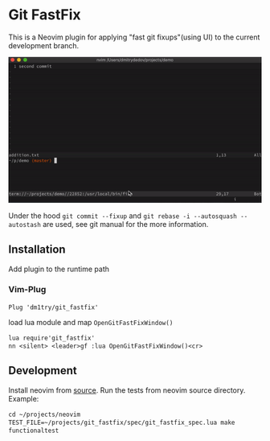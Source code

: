 # Git FastFix

This is a Neovim plugin for applying "fast git fixups"(using UI) to the current development branch.

![demo](demo.gif)

Under the hood `git commit --fixup` and `git rebase -i --autosquash --autostash` are used, see git manual for the more information.
## Installation

Add plugin to the runtime path

### Vim-Plug 

```VimL
Plug 'dm1try/git_fastfix'

```

load lua module and map `OpenGitFastFixWindow()`
```VimL
lua require'git_fastfix'
nn <silent> <leader>gf :lua OpenGitFastFixWindow()<cr>
```

## Development

Install neovim from [source](https://github.com/neovim/neovim#install-from-source).
Run the tests from neovim source directory. Example:
```
cd ~/projects/neovim
TEST_FILE=~/projects/git_fastfix/spec/git_fastfix_spec.lua make functionaltest
```
